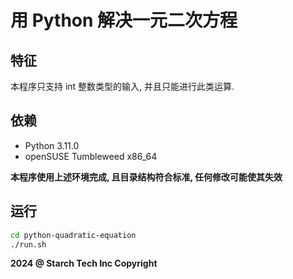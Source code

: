 # 用 Python 解决一元二次方程

## 特征
本程序只支持 int 整数类型的输入, 并且只能进行此类运算.

## 依赖
* Python 3.11.0
* openSUSE Tumbleweed x86_64

**本程序使用上述环境完成, 且目录结构符合标准, 任何修改可能使其失效**

## 运行
```bash
cd python-quadratic-equation
./run.sh
```

**2024 @ Starch Tech Inc Copyright**